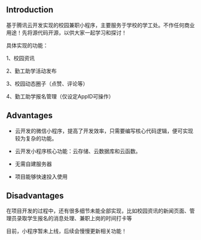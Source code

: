 ## Introduction

基于腾讯云开发实现的校园兼职小程序，主要服务于学校的学工处。不作任何商业用途！先将源代码开源，以供大家一起学习和探讨！

具体实现的功能：

1、校园资讯

2、勤工助学活动发布

3、校园动态圈子（点赞、评论等）

4、勤工助学报名管理（仅设定AppID可操作）

## Advantages

- 云开发的微信小程序，提高了开发效率，只需要编写核心代码逻辑，便可实现较为复杂的功能。

- 云开发小程序核心功能：云存储、云数据库和云函数。

- 无需自建服务器

- 项目能够快速投入使用

## Disadvantages

在项目开发的过程中，还有很多细节未能全部实现，比如校园资讯的新闻页面、管理员录取学生报名的消息处理、兼职上岗的时间打卡等

目前，小程序暂未上线，后续会慢慢更新相关功能！